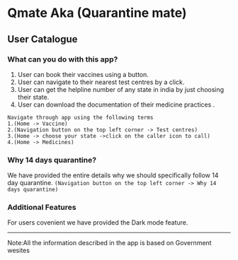 # Qmate Aka (Quarantine mate)
## User Catalogue
### What can you do with this app?

<ol>

  <li>User can book their vaccines using a button.</li> 

  <li>User can navigate to their nearest test centres by a click.</li> 

  <li>User can get the helpline number of any state in india by just choosing their state.</li>

  <li>User can download the documentation of their medicine practices .</li></ol>

```
Navigate through app using the following terms 
1.(Home -> Vaccine)
2.(Navigation button on the top left corner -> Test centres)
3.(Home -> choose your state ->click on the caller icon to call)
4.(Home -> Medicines)
```

### Why 14 days quarantine?

We have provided the entire details why we should specifically follow 14 day quarantine.
```(Navigation button on the top left corner -> Why 14 days quarantine)```

### Additional Features

For users covenient we have provided the Dark mode feature.

---
Note:All the information described in the app is based on Government wesites
